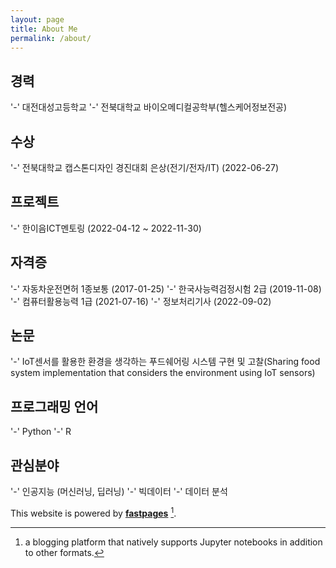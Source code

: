 ```yaml
---
layout: page
title: About Me
permalink: /about/
---
```

## 경력
 '-' 대전대성고등학교
 '-' 전북대학교 바이오메디컬공학부(헬스케어정보전공)
 
## 수상
 '-' 전북대학교 캡스톤디자인 경진대회 은상(전기/전자/IT) (2022-06-27)
 
## 프로젝트
 '-' 한이음ICT멘토링 (2022-04-12 ~ 2022-11-30)
 
## 자격증
 '-' 자동차운전면허 1종보통 (2017-01-25)
 '-' 한국사능력검정시험 2급 (2019-11-08)
 '-' 컴퓨터활용능력 1급 (2021-07-16)
 '-' 정보처리기사 (2022-09-02)
 
## 논문
 '-' IoT센서를 활용한 환경을 생각하는 푸드쉐어링 시스템 구현 및 고찰(Sharing food system implementation that considers the environment using IoT sensors)
 
## 프로그래밍 언어
 '-' Python
 '-' R

## 관심분야
 '-' 인공지능 (머신러닝, 딥러닝)
 '-' 빅데이터
 '-' 데이터 분석


This website is powered by **[fastpages](https://github.com/fastai/fastpages)** [^1].



[^1]:a blogging platform that natively supports Jupyter notebooks in addition to other formats.

